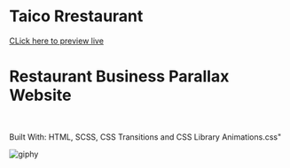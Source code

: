 # Taico Rrestaurant 

[CLick here to preview live](http://taicorestaurant.surge.sh/)
<br>

# Restaurant Business Parallax Website 
<br/>

Built With: HTML, SCSS, CSS Transitions and CSS Library Animations.css"

![giphy](https://media.giphy.com/media/3o7523qPhTY29RCWaI/giphy.gif)


